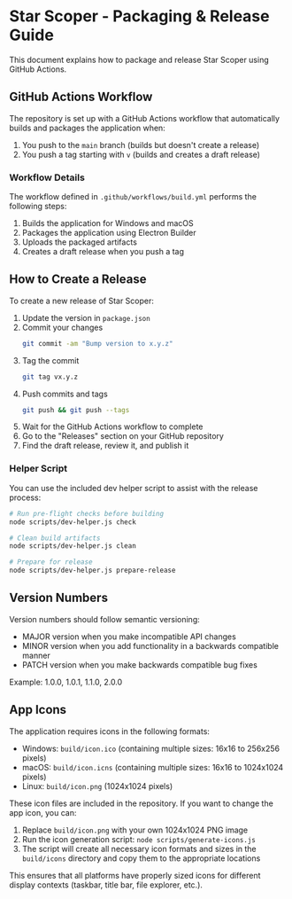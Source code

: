 # Star Scoper - Packaging & Release Guide

This document explains how to package and release Star Scoper using GitHub Actions.

## GitHub Actions Workflow

The repository is set up with a GitHub Actions workflow that automatically builds and packages the application when:

1. You push to the `main` branch (builds but doesn't create a release)
2. You push a tag starting with `v` (builds and creates a draft release)

### Workflow Details

The workflow defined in `.github/workflows/build.yml` performs the following steps:

1. Builds the application for Windows and macOS
2. Packages the application using Electron Builder
3. Uploads the packaged artifacts
4. Creates a draft release when you push a tag

## How to Create a Release

To create a new release of Star Scoper:

1. Update the version in `package.json`
2. Commit your changes
   ```bash
   git commit -am "Bump version to x.y.z"
   ```
3. Tag the commit
   ```bash
   git tag vx.y.z
   ```
4. Push commits and tags
   ```bash
   git push && git push --tags
   ```
5. Wait for the GitHub Actions workflow to complete
6. Go to the "Releases" section on your GitHub repository
7. Find the draft release, review it, and publish it

### Helper Script

You can use the included dev helper script to assist with the release process:

```bash
# Run pre-flight checks before building
node scripts/dev-helper.js check

# Clean build artifacts
node scripts/dev-helper.js clean

# Prepare for release
node scripts/dev-helper.js prepare-release
```

## Version Numbers

Version numbers should follow semantic versioning:

- MAJOR version when you make incompatible API changes
- MINOR version when you add functionality in a backwards compatible manner
- PATCH version when you make backwards compatible bug fixes

Example: 1.0.0, 1.0.1, 1.1.0, 2.0.0

## App Icons

The application requires icons in the following formats:

- Windows: `build/icon.ico` (containing multiple sizes: 16x16 to 256x256 pixels)
- macOS: `build/icon.icns` (containing multiple sizes: 16x16 to 1024x1024 pixels)
- Linux: `build/icon.png` (1024x1024 pixels)

These icon files are included in the repository. If you want to change the app icon, you can:

1. Replace `build/icon.png` with your own 1024x1024 PNG image
2. Run the icon generation script: `node scripts/generate-icons.js`
3. The script will create all necessary icon formats and sizes in the `build/icons` directory and copy them to the appropriate locations

This ensures that all platforms have properly sized icons for different display contexts (taskbar, title bar, file explorer, etc.).
